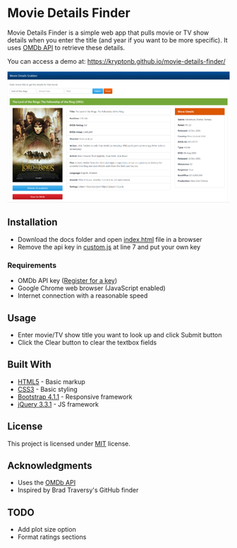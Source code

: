 # Movie Details Finder

Movie Details Finder is a simple web app that pulls movie or TV show details when you enter the title (and year if you want to be more specific). It uses [OMDb API](http://www.omdbapi.com/) to retrieve these details.  
  
You can access a demo at: https://kryptonb.github.io/movie-details-finder/  

![Movie details](https://github.com/KryptonB/movie-details-finder/blob/master/screenshots/result.PNG)

## Installation
* Download the docs folder and open [index.html](index.html) file in a browser
* Remove the api key in [custom.js](js/custom.js) at line 7 and put your own key

### Requirements
* OMDb API key ([Register for a key](http://www.omdbapi.com/apikey.aspx))
* Google Chrome web browser (JavaScript enabled)
* Internet connection with a reasonable speed

## Usage
* Enter movie/TV show title you want to look up and click Submit button
* Click the Clear button to clear the textbox fields

## Built With
* [HTML5](https://en.wikipedia.org/wiki/HTML5) - Basic markup
* [CSS3](https://en.wikipedia.org/wiki/Cascading_Style_Sheets) - Basic styling
* [Bootstrap 4.1.1](https://getbootstrap.com/) - Responsive framework
* [jQuery 3.3.1](https://jquery.com/) - JS framework

## License
This project is licensed under [MIT](https://choosealicense.com/licenses/mit/) license.

## Acknowledgments
* Uses the [OMDb API](http://www.omdbapi.com/)
* Inspired by Brad Traversy's GitHub finder

## TODO
* Add plot size option
* Format ratings sections
